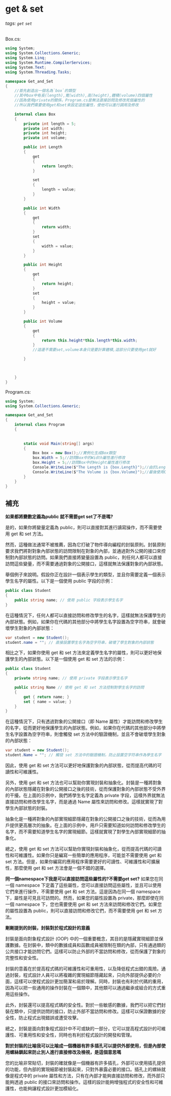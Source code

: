 #  get & set
###### tags: `get` `set`

Box.cs:
```csharp
using System;
using System.Collections.Generic;
using System.Linq;
using System.Runtime.CompilerServices;
using System.Text;
using System.Threading.Tasks;

namespace Get_and_Set
{
	//首先創造出一個名為`box`的類型
	//其中box中有長(length),寬(width),高(height),體積(volume)四個屬性
	//因為使用private的關係，Program.cs是無法直接訪問及修改死個屬性的
	//所以我們需要使用get和set來設定這些屬性，使他可以進行調用及修改

	internal class Box
	{
		private int length = 5;
		private int width;
		private int height;
		private int volume;

		public int Length
		{
			get
			{
				return length;
			}

			set 
			{
				length = value;
			}
		}

		public int Width
		{
			get
			{
				return width;
			}
			set
			{
				width = value;
			}
		}

		public int Height
		{
			get
			{
				return height;
			}
			set 
			{
				height = value; 
			}
		}

		public int Volume
		{
			get
			{
				return this.height*this.length*this.width;
			}
			//這邊不需要set,volume本身只是要計算體積,這部分只要使用get就好

		}
		


	}
}

```
Program.cs:
```csharp
using System;
using System.Collections.Generic;

namespace Get_and_Set
{
	internal class Program
	{
		
		
		static void Main(string[] args)
		{
			Box box = new Box();//實例化生成Box類型
			box.Width = 5;//訪問Box中的Width屬性進行修改
			box.Height = 5;//訪問Box中的Height屬性進行修改
			Console.WriteLine($"The Length is {box.Length}");//由於Length這個屬性我在Box這個類型中已經有屬性數值，這邊是測試他訪問功能
			Console.WriteLine($"The Volume is {box.Volume}");//最後使用Console.WriteLine()來輸出Box中的Volume屬性	
		}
	}
}

```

## 補充

**如果都將變數定義為public 就不需要get set了不是嗎?**

是的，如果你將變量定義為 public，則可以直接對其進行讀寫操作，而不需要使用 get 和 set 方法。

然而，這種做法通常不被推薦，因為它打破了物件導向編程的封裝原則。封裝原則要求我們將對對象內部狀態的訪問限制在對象的內部，並通過對外公開的接口來控制對內部狀態的訪問。如果我們直接將變量設置為 public，則任何人都可以直接訪問這些變量，而不需要通過對象的公開接口，這樣就無法保護對象的內部狀態。

舉個例子來說明。假設你正在設計一個表示學生的類型，並且你需要定義一個表示學生名字的屬性。以下是一個使用 public 字段的示例：

```csharp
public class Student
{
    public string name; // 使用 public 字段表示學生名字
}

```
在這種情況下，任何人都可以直接訪問和修改學生的名字，這樣就無法保護學生的內部狀態。例如，如果你在代碼的其他部分中將學生名字設置為空字符串，就會破壞學生對象的內部狀態：

```csharp
var student = new Student();
student.name = ""; // 直接設置學生名字為空字符串，破壞了學生對象的內部狀態

```


相比之下，如果你使用 get 和 set 方法來定義學生名字的屬性，則可以更好地保護學生的內部狀態。以下是一個使用 get 和 set 方法的示例：

```csharp
public class Student
{
    private string name; // 使用 private 字段表示學生名字

    public string Name // 使用 get 和 set 方法控制對學生名字的訪問
    {
        get { return name; }
        set { name = value; }
    }
}

```
在這種情況下，只有透過對象的公開接口（即 Name 屬性）才能訪問和修改學生的名字，從而更好地保護學生的內部狀態。例如，如果你在代碼的其他部分中將學生名字設置為空字符串，則會觸發 set 方法中的驗證機制，並且不會破壞學生對象的內部狀態：
```csharp
var student = new Student();
student.Name = ""; // 觸發 set 方法中的驗證機制，防止設置空字符串作為學生名字

```
因此，使用 get 和 set 方法可以更好地保護對象的內部狀態，從而提高代碼的可讀性和可維護性。

另外，使用 get 和 set 方法也可以幫助你實現封裝和抽象化。封裝是一種將對象的內部狀態隱藏在對象的公開接口之後的技術，從而保護對象的內部狀態不受外界的干擾。在上面的示例中，我們將學生名字定義為 private 字段，這樣外界就無法直接訪問和修改學生名字，而是通過 Name 屬性來訪問和修改。這樣就實現了對學生內部狀態的封裝。

抽象化是一種將對象的內部實現細節隱藏在對象的公開接口之後的技術，從而為用戶提供更高層次的抽象。在上面的示例中，用戶只需要知道如何訪問和修改學生的名字，而不需要知道學生名字的實現細節。這樣就實現了對學生內部實現細節的抽象化。

總之，使用 get 和 set 方法可以幫助你實現封裝和抽象化，從而提高代碼的可讀性和可維護性。如果你只是編寫一些簡單的應用程序，可能並不需要使用 get 和 set 方法。但是，如果你編寫的應用程序需要更好的可讀性、可維護性和可擴展性，那麼使用 get 和 set 方法會是一個不錯的選擇。

**同一個namespace下我是可以直接訪問這些屬性的?不需要get set?**
如果您在同一個 namespace 下定義了這些屬性，您可以直接訪問這些屬性，並且可以使用它們來進行操作，不需要使用 get 和 set 方法。這是因為在同一個 namespace 下，屬性是可見且可訪問的。然而，如果您的屬性設置為 private，那麼即使在同一個 namespace 下，您也需要使用 get 和 set 方法來訪問和修改它們。如果您的屬性設置為 public，則可以直接訪問和修改它們，而不需要使用 get 和 set 方法。

**剛剛提到的封裝，封裝對於程式設計的意義**

封裝是面向對象程式設計 (OOP) 中的一個重要概念，其目的是隱藏實現細節並保護數據。在封裝中，類中的數據成員和函數成員被限制在類的內部，只有通過類的公共接口才能訪問它們。這樣可以防止外部的不當訪問和修改，從而保護了對象的完整性和安全性。

封裝的意義在於提高程式碼的可維護性和可重用性，以及降低程式出錯的風險。通過封裝，程式設計人員可以將複雜的實現細節隱藏起來，只向外部提供必要的介面，這樣可以使程式設計更加簡潔和易於理解。同時，封裝也有利於代碼的重用，因為可以把一些通用的操作封裝在一個類中，其他類可以通過繼承或組合的方式重用這些操作。

此外，封裝還可以提高程式碼的安全性。對於一些敏感的數據，我們可以把它們封裝在類中，只提供訪問的接口，防止外部不當訪問和修改。這樣可以保證數據的安全性，防止程式出現錯誤或遭受攻擊。

總之，封裝是面向對象程式設計中不可或缺的一部分，它可以提高程式設計的可維護性、可重用性和安全性，同時也有利於程式設計的開發和管理。

**對於封裝的比喻我可以比喻成一個機器有許多插孔可以提供外部使用，但是內部使用螺絲鎖起來防止別人進行直接修改及檢視，是這個意思嗎**

您的比喻非常貼切，封裝的確就像是一個機器有許多插孔，外部可以使用插孔提供的功能，但內部的實現細節被封裝起來，只對外暴露必要的接口。插孔上的螺絲就像是程式中的 private 屬性和方法，只有在內部才能夠直接訪問和修改，而外部只能夠透過 public 的接口來訪問和操作。這樣的設計能夠增強程式的安全性和可維護性，也能夠讓程式設計更加模組化。